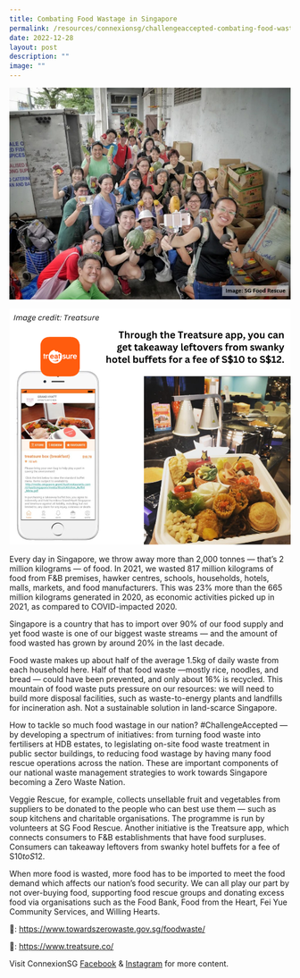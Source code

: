 ```yaml
---
title: Combating Food Wastage in Singapore
permalink: /resources/connexionsg/challengeaccepted-combating-food-wastage/
date: 2022-12-28
layout: post
description: ""
image: ""
---
```

![](/images/connexionsg/2023/zero%20to%20food%20waste.jpg)

![](/images/connexionsg/2023/food%20waste.png)

Every day in Singapore, we throw away more than 2,000 tonnes — that’s 2 million kilograms — of food. In 2021, we wasted 817 million kilograms of food from F&B premises, hawker centres, schools, households, hotels, malls, markets, and food manufacturers. This was 23% more than the 665 million kilograms generated in 2020, as economic activities picked up in 2021, as compared to COVID-impacted 2020.

Singapore is a country that has to import over 90% of our food supply and yet food waste is one of our biggest waste streams — and the amount of food wasted has grown by around 20% in the last decade.

Food waste makes up about half of the average 1.5kg of daily waste from each household here. Half of that food waste —mostly rice, noodles, and bread — could have been prevented, and only about 16% is recycled. This mountain of food waste puts pressure on our resources: we will need to build more disposal facilities, such as waste-to-energy plants and landfills for incineration ash. Not a sustainable solution in land-scarce Singapore.

How to tackle so much food wastage in our nation? #ChallengeAccepted — by developing a spectrum of initiatives: from turning food waste into fertilisers at HDB estates, to legislating on-site food waste treatment in public sector buildings, to reducing food wastage by having many food rescue operations across the nation. These are important components of our national waste management strategies to work towards Singapore becoming a Zero Waste Nation.

Veggie Rescue, for example, collects unsellable fruit and vegetables from suppliers to be donated to the people who can best use them — such as soup kitchens and charitable organisations. The programme is run by volunteers at SG Food Rescue. Another initiative is the Treatsure app, which connects consumers to F&B establishments that have food surpluses. Consumers can takeaway leftovers from swanky hotel buffets for a fee of S$10 to S$12.

When more food is wasted, more food has to be imported to meet the food demand which affects our nation’s food security. We can all play our part by not over-buying food, supporting food rescue groups and donating excess food via organisations such as the Food Bank, Food from the Heart, Fei Yue Community Services, and Willing Hearts. 

🔗: https://www.towardszerowaste.gov.sg/foodwaste/

🔗: https://www.treatsure.co/

Visit ConnexionSG [Facebook](https://www.facebook.com/ConnexionSG) & [Instagram](https://www.instagram.com/connexionsg/) for more content.